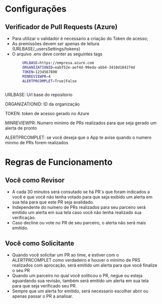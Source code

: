 # Configurações


## Verificador de Pull Requests (Azure)
* Para utilizar o validador é necessario a criação do Token de acesso;
* As premissões devem ser apenas de leitura (URLBASE/_usersSettings/tokens)
* O arquivo .env deve conter as seguintes tags
    
```sh
        URLBASE=https://empresa.azure.com
        ORGANIZATIONID=eabf52e-aef4d-99eda-abb4-3410d184274d
        TOKEN=1234567890
        MINREVIEWPR=4
        ALERTPRCOMPLET=True|False
        
```

URLBASE: Url base do repositorio

ORGANIZATIONID: ID da organização

TOKEN: token de acesso gerado no Azure

MINREVIEWPR: Numero minimo de PRs realizados para que seja gerado um alerta de pronto

ALERTPRCOMPLET: se você deseja que o App te avise quando o numero minmo de PRs forem realizados


# Regras de Funcionamento
## Você como Revisor
* A cada 30 minutos será consutado se há PR´s que foram indicados a você e que você não tenha votado para que seja exibido um alerta em sua tela para que este PR seja avalidado. 
* Independente do numero de PRs realizados para seu parceiro será emitido um alerta em sua tela caso você não tenha realizado sua verificação.
* Caso decline ou vote no PR de seu parceiro, o alerta não será mais emitido.

## Você como Solicitante
* Quando você solicitar um PR ao time, e estiver com o ALERTPRCOMPLET como verdadeiro e houver o minimo de PRS realizados com aprocação, será emitido um alerta para que você finalize o seu PR
* Quando um parceiro no qual você soliticou o PR,  negue ou esteja aguardando sua revisão, também será emitido um alerta em sua tela para que seja verificado seu PR.
* Sempre que um alerta for emitido, será necessario escolher abrir ou apenas passar o PR a analisar.

